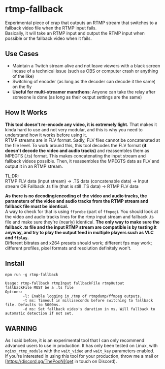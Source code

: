 # rtmp-fallback

Experimental piece of crap that outputs an RTMP stream that switches to a fallback video file when the RTMP input fails.  
Basically, it will take an RTMP input and output the RTMP input when possible or the fallback video when it fails.

## Use Cases

- Maintain a Twitch stream alive and not leave viewers with a black screen incase of a technical issue (such as OBS or computer crash or anything of the like)
- Switching of encoder (as long as the decoder can decode it the same) on the fly
- **Useful for multi-streamer marathons**: Anyone can take the relay after someone is done (as long as their output settings are the same)

## How It Works

**This tool doesn't re-encode any video, it is extremely light.** That makes it kinda hard to use and not very modular, and this is why you need to understand how it works before using it.  
RTMP streams are in FLV format. Sadly, FLV files cannot be concatenated at the file level. To work around this, this tool decodes the FLV format **(it doesn't decode the video and audio tracks)** and reassembles them as MPEGTS (.ts) format. This makes concatenating the input stream and fallback videos possible. Then, it reassembles the MPEGTS data as FLV and output it in an RTMP stream.

TL;DR:  
RTMP FLV data (input stream) -> .TS data (concatenable data) -> Input stream OR Fallback .ts file (that is still .TS data) -> RTMP FLV data

**As there is no decoding/encoding of the video and audio tracks, the parameters of the video and audio tracks from the RTMP stream and fallback file must be identical.**  
A way to check for that is using `ffprobe` (part of `ffmpeg`). You should look at the video and audio tracks lines for the rtmp input stream and fallback .ts file and make sure they're (nearly) identical. **The only way to make sure the fallback .ts file and the input RTMP stream are compatible is by testing it anyway, and try to play the output feed in multiple players such as VLC and `ffplay`.**  
Different bitrates and x264 presets should work; different fps may work; different profiles, pixel formats and resolution definitely won't.

## Install

`npm run -g rtmp-fallback`  
```
Usage: rtmp-fallback rtmpInput fallbackFile rtmpOutput
fallbackFile MUST be a .ts file
Options:
        -l: Enable logging in /tmp of rtmpdump/ffmpeg outputs.
        -t ms: Timeout in milliseconds before switching to fallback file. Defaults to 5000ms.
        -d ms: Set fallback video's duration in ms. Will fallback to automatic detection if not set.
```

## WARNING

As I said before, it is an experimental tool that I can only recommend advanced users to use in production. It has only been tested on Linux, with `nginx_rtmp_module` with the `wait_video` and `wait_key` parameters enabled.  
If you're interested in using this tool for your production, throw me a mail or [https://discord.gg/ThePooN](get in touch on Discord).